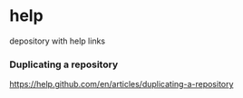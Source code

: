 # help
depository with help links

### Duplicating a repository
https://help.github.com/en/articles/duplicating-a-repository
